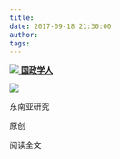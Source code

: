 ```yaml
---
title: 
date: 2017-09-18 21:30:00
author: 
tags: 
---
```



[ ![](/images/4004/1.png) **国政学人** ](javascript:;)

![](/images/4004/2.png)

东南亚研究

原创

阅读全文

